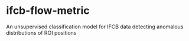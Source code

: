 # ifcb-flow-metric
An unsupervised classification model for IFCB data detecting anomalous distributions of ROI positions
